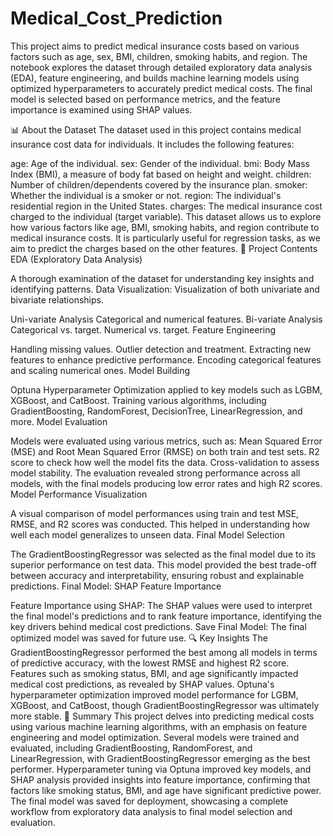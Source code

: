 # Medical_Cost_Prediction
This project aims to predict medical insurance costs based on various factors such as age, sex, BMI, children, smoking habits, and region. The notebook explores the dataset through detailed exploratory data analysis (EDA), feature engineering, and builds machine learning models using optimized hyperparameters to accurately predict medical costs. The final model is selected based on performance metrics, and the feature importance is examined using SHAP values.

📊 About the Dataset
The dataset used in this project contains medical insurance cost data for individuals. It includes the following features:

age: Age of the individual.
sex: Gender of the individual.
bmi: Body Mass Index (BMI), a measure of body fat based on height and weight.
children: Number of children/dependents covered by the insurance plan.
smoker: Whether the individual is a smoker or not.
region: The individual's residential region in the United States.
charges: The medical insurance cost charged to the individual (target variable). This dataset allows us to explore how various factors like age, BMI, smoking habits, and region contribute to medical insurance costs. It is particularly useful for regression tasks, as we aim to predict the charges based on the other features.
📄 Project Contents
EDA (Exploratory Data Analysis)

A thorough examination of the dataset for understanding key insights and identifying patterns.
Data Visualization: Visualization of both univariate and bivariate relationships.

Uni-variate Analysis
Categorical and numerical features.
Bi-variate Analysis
Categorical vs. target.
Numerical vs. target.
Feature Engineering

Handling missing values.
Outlier detection and treatment.
Extracting new features to enhance predictive performance.
Encoding categorical features and scaling numerical ones.
Model Building

Optuna Hyperparameter Optimization applied to key models such as LGBM, XGBoost, and CatBoost.
Training various algorithms, including GradientBoosting, RandomForest, DecisionTree, LinearRegression, and more.
Model Evaluation

Models were evaluated using various metrics, such as:
Mean Squared Error (MSE) and Root Mean Squared Error (RMSE) on both train and test sets.
R2 score to check how well the model fits the data.
Cross-validation to assess model stability. The evaluation revealed strong performance across all models, with the final models producing low error rates and high R2 scores.
Model Performance Visualization

A visual comparison of model performances using train and test MSE, RMSE, and R2 scores was conducted. This helped in understanding how well each model generalizes to unseen data.
Final Model Selection

The GradientBoostingRegressor was selected as the final model due to its superior performance on test data. This model provided the best trade-off between accuracy and interpretability, ensuring robust and explainable predictions.
Final Model: SHAP Feature Importance

Feature Importance using SHAP: The SHAP values were used to interpret the final model's predictions and to rank feature importance, identifying the key drivers behind medical cost predictions.
Save Final Model: The final optimized model was saved for future use.
🔍 Key Insights
The GradientBoostingRegressor performed the best among all models in terms of predictive accuracy, with the lowest RMSE and highest R2 score.
Features such as smoking status, BMI, and age significantly impacted medical cost predictions, as revealed by SHAP values.
Optuna's hyperparameter optimization improved model performance for LGBM, XGBoost, and CatBoost, though GradientBoostingRegressor was ultimately more stable.
📌 Summary
This project delves into predicting medical costs using various machine learning algorithms, with an emphasis on feature engineering and model optimization. Several models were trained and evaluated, including GradientBoosting, RandomForest, and LinearRegression, with GradientBoostingRegressor emerging as the best performer. Hyperparameter tuning via Optuna improved key models, and SHAP analysis provided insights into feature importance, confirming that factors like smoking status, BMI, and age have significant predictive power. The final model was saved for deployment, showcasing a complete workflow from exploratory data analysis to final model selection and evaluation.
